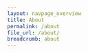 ```yaml
---
layout: navpage_overview
title: About
permalink: /about
file_url: /about/
breadcrumb: about
---
```

